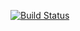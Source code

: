 [![Build Status](https://travis-ci.org/mnadel/metrics.net.influxdb.svg?branch=master)](https://travis-ci.org/mnadel/metrics.net.influxdb)